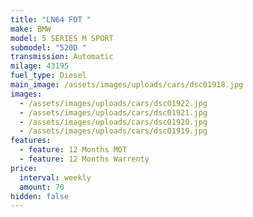 ```yaml
---
title: "LN64 FOT "
make: BMW
model: 5 SERIES M SPORT
submodel: "520D "
transmission: Automatic
milage: 43195
fuel_type: Diesel
main_image: /assets/images/uploads/cars/dsc01918.jpg
images:
  - /assets/images/uploads/cars/dsc01922.jpg
  - /assets/images/uploads/cars/dsc01921.jpg
  - /assets/images/uploads/cars/dsc01920.jpg
  - /assets/images/uploads/cars/dsc01919.jpg
features:
  - feature: 12 Months MOT
  - feature: 12 Months Warrenty
price:
  interval: weekly
  amount: 70
hidden: false
---
```

